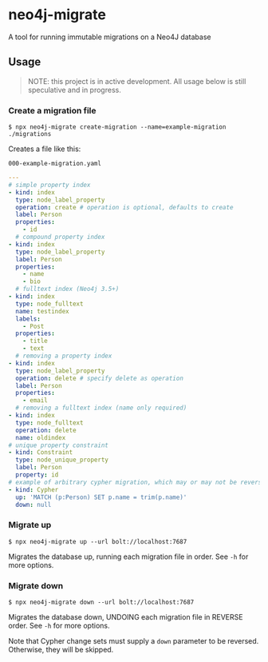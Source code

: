 # neo4j-migrate

A tool for running immutable migrations on a Neo4J database

## Usage

> NOTE: this project is in active development. All usage below is still speculative and in progress.

### Create a migration file

```
$ npx neo4j-migrate create-migration --name=example-migration ./migrations
```

Creates a file like this:

`000-example-migration.yaml`

```yaml
---
# simple property index
- kind: index
  type: node_label_property
  operation: create # operation is optional, defaults to create
  label: Person
  properties:
    - id
  # compound property index
- kind: index
  type: node_label_property
  label: Person
  properties:
    - name
    - bio
  # fulltext index (Neo4j 3.5+)
- kind: index
  type: node_fulltext
  name: testindex
  labels:
    - Post
  properties:
    - title
    - text
  # removing a property index
- kind: index
  type: node_label_property
  operation: delete # specify delete as operation
  label: Person
  properties:
    - email
  # removing a fulltext index (name only required)
- kind: index
  type: node_fulltext
  operation: delete
  name: oldindex
# unique property constraint
- kind: Constraint
  type: node_unique_property
  label: Person
  property: id
# example of arbitrary cypher migration, which may or may not be reversible
- kind: Cypher
  up: 'MATCH (p:Person) SET p.name = trim(p.name)'
  down: null
```

### Migrate up

```
$ npx neo4j-migrate up --url bolt://localhost:7687
```

Migrates the database up, running each migration file in order. See `-h` for more options.

### Migrate down

```
$ npx neo4j-migrate down --url bolt://localhost:7687
```

Migrates the database down, UNDOING each migration file in REVERSE order. See `-h` for more options.

Note that Cypher change sets must supply a `down` parameter to be reversed. Otherwise, they will be skipped.
